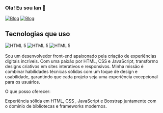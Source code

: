 ### Ola! Eu sou Ian 🤚
 
[![Blog](https://img.shields.io/badge/YouTube-FF0000?style=for-the-badge&logo=youtube&logoColor=white)](https://www.youtube.com/@_L1iL)
[![Blog](https://img.shields.io/badge/LinkedIn-0077B5?style=for-the-badge&logo=linkedin&logoColor=white)](https://www.linkedin.com/in/ian-dourado-5aa76b285/)

 
## Tecnologias que uso
 
<div>
<img alt="HTML 5" src="https://img.shields.io/badge/HTML5-E34F26?style=for-the-badge&logo=html5&logoColor=white"/>
<img alt="HTML 5" src="https://img.shields.io/badge/CSS3-1572B6?style=for-the-badge&logo=css3&logoColor=white"/>
<img alt="HTML 5" src="https://img.shields.io/badge/JavaScript-F7DF1E?style=for-the-badge&logo=javascript&logoColor=black"/>


</div>
<br>
Sou um desenvolvedor front-end apaixonado pela criação de experiências digitais incríveis. Com uma paixão por HTML, CSS e JavaScript, transformo designs criativos em sites interativos e responsivos. Minha missão é combinar habilidades técnicas sólidas com um toque de design e usabilidade, garantindo que cada projeto seja uma experiência excepcional para os usuários.


O que posso oferecer:

Experiência sólida em HTML, CSS , JavaScript e Boostrap juntamente com o domínio de bibliotecas e frameworks modernos.
 
